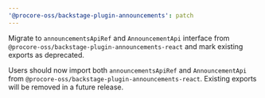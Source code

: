 ```yaml
---
'@procore-oss/backstage-plugin-announcements': patch
---
```


Migrate to `announcementsApiRef` and `AnnouncementApi` interface from `@procore-oss/backstage-plugin-announcements-react` and mark existing exports as deprecated.

Users should now import both `announcementsApiRef` and `AnnouncementApi` from `@procore-oss/backstage-plugin-announcements-react`. Existing exports will be removed in a future release.

